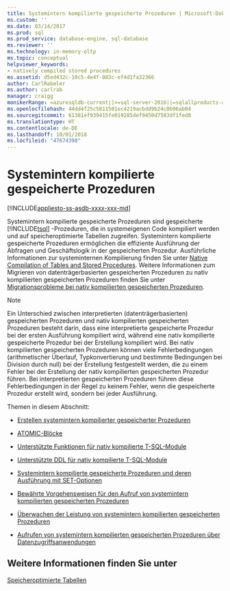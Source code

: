 ```yaml
---
title: Systemintern kompilierte gespeicherte Prozeduren | Microsoft-Dokumentation
ms.custom: ''
ms.date: 03/14/2017
ms.prod: sql
ms.prod_service: database-engine, sql-database
ms.reviewer: ''
ms.technology: in-memory-oltp
ms.topic: conceptual
helpviewer_keywords:
- natively compiled stored procedures
ms.assetid: d5ed432c-10c5-4e4f-883c-ef4d1fa32366
author: CarlRabeler
ms.author: carlrab
manager: craigg
monikerRange: =azuresqldb-current||>=sql-server-2016||=sqlallproducts-allversions||>=sql-server-linux-2017||=azuresqldb-mi-current
ms.openlocfilehash: 44dd4f25c5811501ec4219acbdd9b24c0b96ab04
ms.sourcegitcommit: 61381ef939415fe019285def9450d7583df1fed0
ms.translationtype: HT
ms.contentlocale: de-DE
ms.lasthandoff: 10/01/2018
ms.locfileid: "47674398"
---
```

# <a name="natively-compiled-stored-procedures"></a>Systemintern kompilierte gespeicherte Prozeduren
[!INCLUDE[appliesto-ss-asdb-xxxx-xxx-md](../../includes/appliesto-ss-asdb-xxxx-xxx-md.md)]

  Systemintern kompilierte gespeicherte Prozeduren sind gespeicherte [!INCLUDE[tsql](../../includes/tsql-md.md)] -Prozeduren, die in systemeigenen Code kompiliert werden und auf speicheroptimierte Tabellen zugreifen. Systemintern kompilierte gespeicherte Prozeduren ermöglichen die effiziente Ausführung der Abfragen und Geschäftslogik in der gespeicherten Prozedur. Ausführliche Informationen zur systeminternen Kompilierung finden Sie unter [Native Compilation of Tables and Stored Procedures](../../relational-databases/in-memory-oltp/native-compilation-of-tables-and-stored-procedures.md). Weitere Informationen zum Migrieren von datenträgerbasierten gespeicherten Prozeduren zu nativ kompilierten gespeicherten Prozeduren finden Sie unter [Migrationsprobleme bei nativ kompilierten gespeicherten Prozeduren](../../relational-databases/in-memory-oltp/migration-issues-for-natively-compiled-stored-procedures.md).  
  
> [!NOTE]  
>  Ein Unterschied zwischen interpretierten (datenträgerbasierten) gespeicherten Prozeduren und nativ kompilierten gespeicherten Prozeduren besteht darin, dass eine interpretierte gespeicherte Prozedur bei der ersten Ausführung kompiliert wird, während eine nativ kompilierte gespeicherte Prozedur bei der Erstellung kompiliert wird. Bei nativ kompilierten gespeicherten Prozeduren können viele Fehlerbedingungen (arithmetischer Überlauf, Typkonvertierung und bestimmte Bedingungen bei Division durch null) bei der Erstellung festgestellt werden, die zu einem Fehler bei der Erstellung der nativ kompilierten gespeicherten Prozedur führen. Bei interpretierten gespeicherten Prozeduren führen diese Fehlerbedingungen in der Regel zu keinem Fehler, wenn die gespeicherte Prozedur erstellt wird, sondern bei jeder Ausführung.  
  
 Themen in diesem Abschnitt:  
  
-   [Erstellen systemintern kompilierter gespeicherter Prozeduren](../../relational-databases/in-memory-oltp/creating-natively-compiled-stored-procedures.md)  
  
-   [ATOMIC-Blöcke](../../relational-databases/in-memory-oltp/atomic-blocks-in-native-procedures.md)  
  
-   [Unterstützte Funktionen für nativ kompilierte T-SQL-Module](../../relational-databases/in-memory-oltp/supported-features-for-natively-compiled-t-sql-modules.md)  
  
-   [Unterstützte DDL für nativ kompilierte T-SQL-Module](../../relational-databases/in-memory-oltp/supported-ddl-for-natively-compiled-t-sql-modules.md)  
  
-   [Systemintern kompilierte gespeicherte Prozeduren und deren Ausführung mit SET-Optionen](../../relational-databases/in-memory-oltp/natively-compiled-stored-procedures-and-execution-set-options.md)  
  
-   [Bewährte Vorgehensweisen für den Aufruf von systemintern kompilierten gespeicherten Prozeduren](../../relational-databases/in-memory-oltp/best-practices-for-calling-natively-compiled-stored-procedures.md)  
  
-   [Überwachen der Leistung von systemintern kompilierten gespeicherten Prozeduren](../../relational-databases/in-memory-oltp/monitoring-performance-of-natively-compiled-stored-procedures.md)  
  
-   [Aufrufen von systemintern kompilierten gespeicherten Prozeduren über Datenzugriffsanwendungen](../../relational-databases/in-memory-oltp/calling-natively-compiled-stored-procedures-from-data-access-applications.md)  
  
## <a name="see-also"></a>Weitere Informationen finden Sie unter  
 [Speicheroptimierte Tabellen](../../relational-databases/in-memory-oltp/memory-optimized-tables.md)  
  
  
